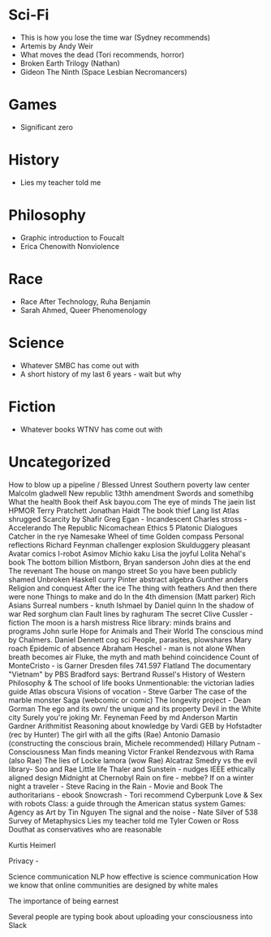 # Sci-Fi

 - This is how you lose the time war (Sydney recommends)
 - Artemis by Andy Weir
 - What moves the dead (Tori recommends, horror)
 - Broken Earth Trilogy (Nathan)
 - Gideon The Ninth (Space Lesbian Necromancers)

# Games

 - Significant zero

# History

 - Lies my teacher told me 

# Philosophy

 - Graphic introduction to Foucalt
 - Erica Chenowith Nonviolence
 
# Race

 - Race After Technology, Ruha Benjamin 
 - Sarah Ahmed, Queer Phenomenology 
 
# Science

- Whatever SMBC has come out with
- A short history of my last 6 years - wait but why

# Fiction

- Whatever books WTNV has come out with

# Uncategorized
How to blow up a pipeline / Blessed Unrest
Southern poverty law center
Malcolm gladwell
New republic
13thh amendment
Swords and somethibg
What the health
Book theif
Ask bayou.com
The eye of minds
The jaein list
HPMOR
Terry Pratchett 
Jonathan Haidt 
The book thief
Lang list
Atlas shrugged 
Scarcity by Shafir
Greg Egan - Incandescent 
Charles stross - Accelerando 
The Republic 
Nicomachean Ethics 
5 Platonic Dialogues 
Catcher in the rye 
Namesake 
Wheel of time
Golden compass
Personal reflections Richard Feynman challenger explosion 
Skulduggery pleasant 
Avatar comics 
I-robot 
Asimov
Michio kaku
Lisa the joyful
Lolita
Nehal's book
The bottom billion 
Mistborn, Bryan sanderson
John dies at the end
The revenant
The house on mango street
So you have been publicly shamed
Unbroken 
Haskell curry
Pinter abstract algebra 
Gunther anders
Religion and conquest
After the ice
The thing with feathers
And then there were none
Things to make and do In the 4th dimension (Matt parker) 
Rich Asians 
Surreal numbers - knuth
Ishmael by Daniel quinn
In the shadow of war 
Red sorghum clan
Fault lines by raghuram
The secret 
Clive Cussler - fiction
The moon is a harsh mistress
Rice library: minds brains and programs John surle
Hope for Animals and Their World 
The conscious mind by Chalmers. 
Daniel Dennett cog sci
People, parasites, plowshares
Mary roach
Epidemic of absence
Abraham Heschel - man is not alone
When breath becomes air
Fluke, the myth and math behind coincidence
Count of MonteCristo - is Garner
Dresden files 741.597
Flatland
The documentary "Vietnam" by PBS
Bradford says: Bertrand Russel's History of Western Philosophy & 
The school of life books
Unmentionable: the victorian ladies guide
Atlas obscura
Visions of vocation - Steve Garber
The case of the marble monster
Saga (webcomic or comic)
The longevity project - Dean Gorman
The ego and its own/ the unique and its property
Devil in the White city
Surely you're joking Mr. Feyneman
Feed by md Anderson
Martin Gardner
Arithmitist
Reasoning about knowledge by Vardi
GEB by Hofstadter (rec by Hunter)
The girl with all the gifts (Rae)
Antonio Damasio (constructing the conscious brain, Michele recommended)
Hillary Putnam - Consciousness
Man finds meaning Victor Frankel
Rendezvous with Rama (also Rae)
The lies of Locke lamora (wow Rae)
Alcatraz Smedry vs the evil library- Soo and Rae
Little life
Thaler and Sunstein - nudges
IEEE ethically aligned design
Midnight at Chernobyl
Rain on fire - mebbe?
If on a winter night a traveler - Steve
Racing in the Rain - Movie and Book
The authoritarians - ebook
Snowcrash - Tori recommend Cyberpunk
Love & Sex with robots
Class: a guide through the American status system
Games: Agency as Art by Tin Nguyen
The signal and the noise - Nate Silver of 538
Survey of Metaphysics
Lies my teacher told me
Tyler Cowen or Ross Douthat as conservatives who are reasonable

Kurtis Heimerl

Privacy - 

Science communication
NLP how effective is science communication
How we know that online communities are designed by white males

The importance of being earnest

Several people are typing book about uploading your consciousness into Slack
